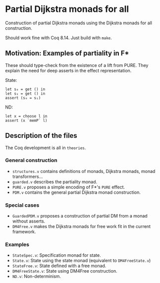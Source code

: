 # Partial Dijkstra monads for all

Construction of partial Dijkstra monads using the Dijkstra monads for all
construction.

Should work fine with Coq 8.14. Just build with `make`.

## Motivation: Examples of partiality in F*

These should type-check from the existence of a lift from PURE.
They explain the need for deep asserts in the effect representation.

State:
```fstar
let s₀ = get () in
let s₁ = get () in
assert (s₀ = s₁)
```

ND:
```fstar
let x = choose l in
assert (x `memP` l)
```

## Description of the files

The Coq development is all in `theories`.

### General construction

- `structures.v` contains definitions of monads, Dijkstra monads, monad
transformers…
- `guarded.v` describes the partiality monad.
- `PURE.v` proposes a simple encoding of F*'s `PURE` effect.
- `PDM.v` contains the general partial Dijkstra monad construction.

### Special cases

- `GuardedPDM.v` proposes a construction of partial DM from a monad without
asserts.
- `DM4Free.v` makes the Dijkstra monads for free work fit in the current
framework.

### Examples

- `StateSpec.v`: Specification monad for state.
- `State.v`: State using the state monad (equivalent to `DM4FreeState.v`)
- `StateFree.v`: State defined with a free monad.
- `DM4FreeState.v`: State using DM4Free construction.
- `ND.v`: Non-determinism.